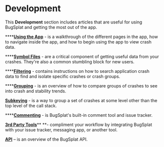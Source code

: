 # Development

This **Development** section includes articles that are useful for using BugSplat and getting the most out of the app. &#x20;

****[**Using the App**](using-the-app.md) - is a walkthrough of the different pages in the app, how to navigate inside the app, and how to begin using the app to view crash data. &#x20;

****[**Symbol Files**](working-with-symbol-files/) - are a critical component of getting useful data from your crashes.  They're also a common stumbling block for new users.

****[**Filtering**](search.md) - contains instructions on how to search application crash data to find and isolate specific crashes or crash groups.

****[**Grouping**](grouping.md) - is an overview of how to compare groups of crashes to see into crash and stability trends.&#x20;

[**Subkeying**](../../education/how-tos/using-subkeying-to-find-difficult-crashes.md) - is a way to group a set of crashes at some level other than the top level of the call stack.

****[**Commenting**](commenting.md) - is BugSplat's built-in comment tool and issue tracker.

[**3rd Party Tools**](integrating-with-tools/)** **- compliment your workflow by integrating BugSplat with your issue tracker, messaging app, or another tool.

[**API**](web-services/) – is an overview of the BugSplat API.

